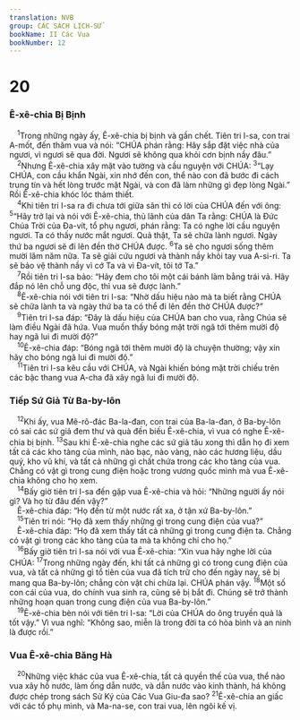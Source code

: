 ```yaml
---
translation: NVB
group: CÁC SÁCH LỊCH-SỬ
bookName: II Các Vua 
bookNumber: 12
---
```


<div class="title"><h1>20</h1><h3>Ê-xê-chia Bị Bịnh </h3></div>
<span class="verse 2vua_20_1"> <sup>1</sup>Trong những ngày ấy, Ê-xê-chia bị bịnh và gần chết. Tiên tri I-sa, con trai A-mốt, đến thăm vua và nói: “CHÚA phán rằng: Hãy sắp đặt việc nhà của ngươi, vì ngươi sẽ qua đời. Ngươi sẽ không qua khỏi cơn bịnh nầy đâu.” <br/></span>
<span class="verse 2vua_20_2"> <sup>2</sup>Nhưng Ê-xê-chia xây mặt vào tường và cầu nguyện với CHÚA: </span>
<span class="verse 2vua_20_3"><sup>3</sup>“Lạy CHÚA, con cầu khẩn Ngài, xin nhớ đến con, thể nào con đã bước đi cách trung tín và hết lòng trước mặt Ngài, và con đã làm những gì đẹp lòng Ngài.” Rồi Ê-xê-chia khóc lóc thảm thiết. <br/></span>
<span class="verse 2vua_20_4"> <sup>4</sup>Khi tiên tri I-sa ra đi chưa tới giữa sân thì có lời của CHÚA đến với ông: </span>
<span class="verse 2vua_20_5"><sup>5</sup>“Hãy trở lại và nói với Ê-xê-chia, thủ lãnh của dân Ta rằng: CHÚA là Đức Chúa Trời của Đa-vít, tổ phụ ngươi, phán rằng: Ta có nghe lời cầu nguyện ngươi. Ta có thấy nước mắt ngươi. Quả thật, Ta sẽ chữa lành ngươi. Ngày thứ ba ngươi sẽ đi lên đền thờ CHÚA được. </span>
<span class="verse 2vua_20_6"><sup>6</sup>Ta sẽ cho ngươi sống thêm mười lăm năm nữa. Ta sẽ giải cứu ngươi và thành nầy khỏi tay vua A-si-ri. Ta sẽ bảo vệ thành nầy vì cớ Ta và vì Đa-vít, tôi tớ Ta.” <br/></span>
<span class="verse 2vua_20_7"> <sup>7</sup>Rồi tiên tri I-sa bảo: “Hãy đem cho tôi một cái bánh làm bằng trái vả. Hãy đắp nó lên chỗ ung độc, thì vua sẽ được lành.” <br/></span>
<span class="verse 2vua_20_8"> <sup>8</sup>Ê-xê-chia nói với tiên tri I-sa: “Nhờ dấu hiệu nào mà ta biết rằng CHÚA sẽ chữa lành ta và ngày thứ ba ta có thể đi lên đền thờ CHÚA được?” <br/></span>
<span class="verse 2vua_20_9"> <sup>9</sup>Tiên tri I-sa đáp: “Đây là dấu hiệu của CHÚA ban cho vua, rằng Chúa sẽ làm điều Ngài đã hứa. Vua muốn thấy bóng mặt trời ngã tới thêm mười độ hay ngã lui đi mười độ?” <br/></span>
<span class="verse 2vua_20_10"> <sup>10</sup>Ê-xê-chia đáp: “Bóng ngã tới thêm mười độ là chuyện thường; vậy xin hãy cho bóng ngã lui đi mười độ.” <br/></span>
<span class="verse 2vua_20_11"> <sup>11</sup>Tiên tri I-sa kêu cầu với CHÚA, và Ngài khiến bóng mặt trời chiếu trên các bậc thang vua A-cha đã xây ngã lui đi mười độ. <br/></span>
<div class="title"><h3>Tiếp Sứ Giả Từ Ba-by-lôn </h3></div>
<span class="verse 2vua_20_12"> <sup>12</sup>Khi ấy, vua Mê-rô-đác Ba-la-đan, con trai của Ba-la-đan, ở Ba-by-lôn có sai các sứ giả đem thư và quà đến biếu Ê-xê-chia, vì vua có nghe Ê-xê-chia bị bịnh. </span>
<span class="verse 2vua_20_13"><sup>13</sup>Sau khi Ê-xê-chia nghe các sứ giả tâu xong thì dẫn họ đi xem tất cả các kho tàng của mình, nào bạc, nào vàng, nào các hương liệu, dầu quý, kho vũ khí, và tất cả những gì chất chứa trong các kho tàng của vua. Chẳng có vật gì trong cung điện hoặc trong vương quốc mình mà vua Ê-xê-chia không cho họ xem. <br/></span>
<span class="verse 2vua_20_14"> <sup>14</sup>Bấy giờ tiên tri I-sa đến gặp vua Ê-xê-chia và hỏi: “Những người ấy nói gì? Và họ từ đâu đến vậy?” <br/> Ê-xê-chia đáp: “Họ đến từ một nước rất xa, ở tận xứ Ba-by-lôn.” <br/></span>
<span class="verse 2vua_20_15"> <sup>15</sup>Tiên tri nói: “Họ đã xem thấy những gì trong cung điện của vua?” <br/> Ê-xê-chia đáp: “Họ đã xem thấy tất cả những gì trong cung điện ta. Chẳng có vật gì trong các kho tàng của ta mà ta không chỉ cho họ.” <br/></span>
<span class="verse 2vua_20_16"> <sup>16</sup>Bấy giờ tiên tri I-sa nói với vua Ê-xê-chia: “Xin vua hãy nghe lời của CHÚA: </span>
<span class="verse 2vua_20_17"><sup>17</sup>Trong những ngày đến, khi tất cả những gì có trong cung điện của vua, và tất cả những gì tổ tiên của vua đã tích trữ cho đến ngày nay, sẽ bị mang qua Ba-by-lôn; chẳng còn vật chi chừa lại. CHÚA phán vậy. </span>
<span class="verse 2vua_20_18"><sup>18</sup>Một số con cái của vua, do chính vua sinh ra, cũng sẽ bị bắt đi. Chúng sẽ trở thành những hoạn quan trong cung điện của vua Ba-by-lôn.” <br/></span>
<span class="verse 2vua_20_19"> <sup>19</sup>Ê-xê-chia bèn nói với tiên tri I-sa: “Lời của CHÚA do ông truyền quả là tốt vậy.” Vì vua nghĩ: “Không sao, miễn là trong đời ta có hòa bình và an ninh là được rồi.” <br/></span>
<div class="title"><h3>Vua Ê-xê-chia Băng Hà </h3></div>
<span class="verse 2vua_20_20"> <sup>20</sup>Những việc khác của vua Ê-xê-chia, tất cả quyền thế của vua, thể nào vua xây hồ nước, làm ống dẫn nước, và dẫn nước vào kinh thành, há không được chép trong sách Sử Ký của Các Vua Giu-đa sao? </span>
<span class="verse 2vua_20_21"><sup>21</sup>Ê-xê-chia an giấc với các tổ phụ mình, và Ma-na-se, con trai vua, lên ngôi kế vị. <br/></span>
